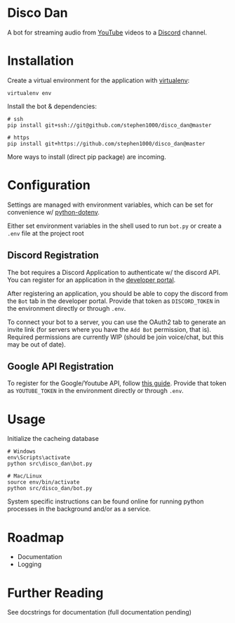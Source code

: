 # Disco Dan
A bot for streaming audio from [YouTube](youtube.com) videos to a [Discord](discord.gg) channel.

# Installation
Create a virtual environment for the application with [virtualenv](https://virtualenv.pypa.io/en/stable/):
``` shell
virtualenv env
```

Install the bot & dependencies:
``` shell
# ssh
pip install git+ssh://git@github.com/stephen1000/disco_dan@master

# https
pip install git+https://github.com/stephen1000/disco_dan@master
```

More ways to install (direct pip package) are incoming.

# Configuration
Settings are managed with environment variables, which can be set for convenience w/ [python-dotenv](https://pypi.org/project/python-dotenv/).

Either set environment variables in the shell used to run `bot.py` or create a `.env` file at the project root

## Discord Registration
The bot requires a Discord Application to authenticate w/ the discord API. You can register for an application in the [developer portal](https://discord.com/developers/applications).

After registering an application, you should be able to copy the discord from the `Bot` tab in the developer portal. Provide that token as `DISCORD_TOKEN` in the environment directly or through `.env`.

To connect your bot to a server, you can use the OAuth2 tab to generate an invite link (for servers where you have the `Add Bot` permission, that is). Required permissions are currently WIP (should be join voice/chat, but this may be out of date).

## Google API Registration
To register for the Google/Youtube API, follow [this guide](https://developers.google.com/youtube/registering_an_application). Provide that token as `YOUTUBE_TOKEN` in the environment directly or through `.env`.

# Usage
Initialize the cacheing database 
```
# Windows
env\Scripts\activate
python src\disco_dan\bot.py

# Mac/Linux
source env/bin/activate
python src/disco_dan/bot.py
```

System specific instructions can be found online for running python processes in the background and/or as a service.

# Roadmap
- Documentation
- Logging

# Further Reading
See docstrings for documentation (full documentation pending)

